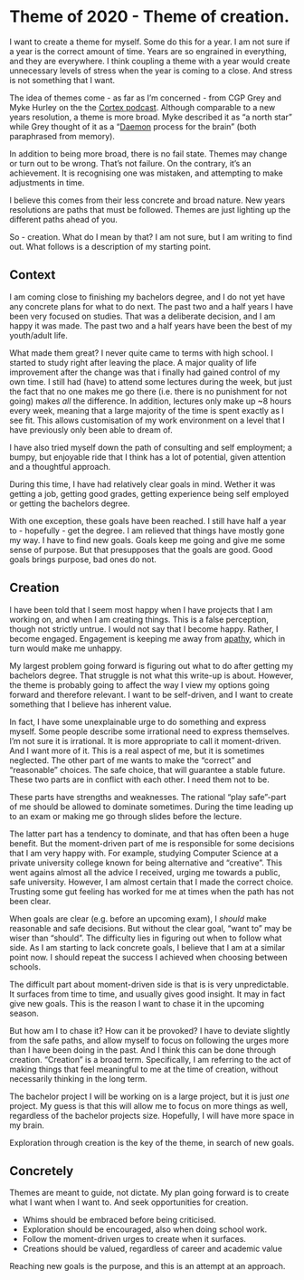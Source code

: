 # Theme of 2020 - Theme of creation.

I want to create a theme for myself. Some do this for a year. I am not sure if a year is the correct amount of time. 
Years are so engrained in everything, and they are everywhere. I think coupling a theme with a year would create 
unnecessary levels of stress when the year is coming to a close. 
And stress is not something that I want. 

The idea of themes come - as far as I’m concerned - from CGP Grey and Myke Hurley on the the [Cortex podcast](https://www.relay.fm/cortex). 
Although comparable to a new years resolution, a theme is more broad. Myke described it as “a north star” while Grey thought 
of it as a “[Daemon](https://en.wikipedia.org/wiki/Daemon_(computing)) process for the brain” (both paraphrased from memory). 

In addition to being more broad, there is no fail state. Themes may change or turn out to be wrong. 
That’s not failure. On the contrary, it’s an achievement. It is recognising one was mistaken, and 
attempting to make adjustments in time. 

I believe this comes from their less concrete and broad nature. New years resolutions are paths that must
be followed. Themes are just lighting up the different paths ahead of you. 

So - creation. What do I mean by that? I am not sure, but I am writing to find out. 
What follows is a description of my starting point. 


## Context 
I am coming close to finishing my bachelors degree, and I do not yet have any concrete plans for what to do next. 
The past two and a half years I have been very focused on studies. That was a deliberate decision, and I am happy it was made. 
The past two and a half years have been the best of my youth/adult life. 

What made them great? I never quite came to terms with high school. I started to study right after leaving the place.
A major quality of life improvement after the change was that i finally had gained control of my own time. 
I still had (have) to attend some lectures during the week, but just the fact that no one makes me go there 
(i.e. there is no punishment for not going) makes _all_ the difference. In addition, lectures only make up ~8 hours 
every week, meaning that a large majority of the time is spent exactly as I see fit. This allows customisation of my 
work environment on a level that I have previously only been able to dream of. 

I have also tried myself down the path of consulting and self employment; a bumpy, but enjoyable ride that I think has a 
lot of potential, given attention and a thoughtful approach. 

During this time, I have had relatively clear goals in mind. Wether it was getting a job, getting good grades, 
getting experience being self employed or getting the bachelors degree. 

With one exception, these goals have been reached. I still have half a year to - hopefully - get the degree. 
I am relieved that things have mostly gone my way. I have to find new goals. Goals keep me going and give me some 
sense of purpose. But that presupposes that the goals are good. Good goals brings purpose, bad ones do not. 


## Creation 

I have been told that I seem most happy when I have projects that I am working on, and when I am creating things. 
This is a false perception, though not strictly untrue. I would not say that I become happy. Rather, I become engaged. 
Engagement is keeping me away from [apathy](https://en.wikipedia.org/wiki/Apathy), which in turn would make me unhappy. 

My largest problem going forward is figuring out what to do after getting my bachelors degree. That struggle is not 
what this write-up is about. However, the theme is probably going to affect the way I view my options going forward 
and therefore relevant. I want to be self-driven, and I want to create something that I believe has inherent value. 

In fact, I have some unexplainable urge to do something and express myself. Some people describe some irrational 
need to express themselves. I’m not sure it is irrational. It is more appropriate to call it moment-driven. And I want more of it. This is a real aspect of me, but it is sometimes neglected. 
The other part of me wants to make the “correct” and “reasonable” choices. The safe choice, that will guarantee a stable future. 
These two parts are in conflict with each other. I need them not to be. 

These parts have strengths and weaknesses. The rational “play safe”-part of me should be allowed to dominate sometimes. 
During the time leading up to an exam or making me go through slides before the lecture. 

The latter part has a tendency to dominate, and that has often been a huge benefit. But the moment-driven part of me 
is responsible for some decisions that I am very happy with. For example, studying Computer Science at a private university 
college known for being alternative and “creative”. This went agains almost all the advice I received, urging me towards a 
public, safe university. However, I am almost certain that I made the correct choice. Trusting some gut feeling has worked 
for me at times when the path has not been clear.

When goals are clear (e.g. before an upcoming exam), I _should_ make reasonable and safe decisions. But without the clear 
goal, “want to” may be wiser than “should”. The difficulty lies in figuring out when to follow what side. As I am starting 
to lack concrete goals, I believe that I am at a similar point now. I should repeat the success I achieved when choosing between schools. 

The difficult part about moment-driven side is that is is very unpredictable. It surfaces from time to time, and usually 
gives good insight. It may in fact give new goals. This is the reason I want to chase it in the upcoming season. 

But how am I to chase it? How can it be provoked? I have to deviate slightly from the safe paths, and allow myself to 
focus on following the urges more than I have been doing in the past. And I think this can be done through creation. 
“Creation” is a broad term. 
Specifically, I am referring to the act of making things that feel meaningful to me at the time of creation, without 
necessarily thinking in the long term. 

The bachelor project I will be working on is a large project, but it is just _one_ project. My guess is that this will 
allow me to focus on more things as well, regardless of the bachelor projects size. Hopefully, I will have more space in my brain. 

Exploration through creation is the key of the theme, in search of new goals. 

## Concretely 
Themes are meant to guide, not dictate. My plan going forward is to create what I want when I want to. 
And seek opportunities for creation. 

* Whims should be embraced before being criticised. 
* Exploration should be encouraged, also when doing school work. 
* Follow the moment-driven urges to create when it surfaces. 
* Creations should be valued, regardless of career and academic value 

Reaching new goals is the purpose, and this is an attempt at an approach.   
